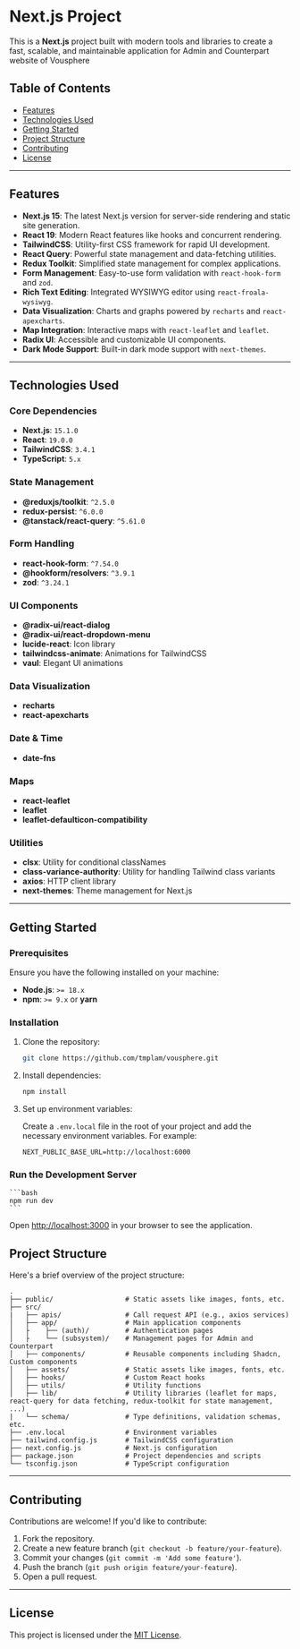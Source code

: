 # Next.js Project

This is a **Next.js** project built with modern tools and libraries to create a fast, scalable, and maintainable application for Admin and Counterpart website of Vousphere

## Table of Contents

-   [Features](#features)
-   [Technologies Used](#technologies-used)
-   [Getting Started](#getting-started)
-   [Project Structure](#project-structure)
-   [Contributing](#contributing)
-   [License](#license)

---

## Features

-   **Next.js 15**: The latest Next.js version for server-side rendering and static site generation.
-   **React 19**: Modern React features like hooks and concurrent rendering.
-   **TailwindCSS**: Utility-first CSS framework for rapid UI development.
-   **React Query**: Powerful state management and data-fetching utilities.
-   **Redux Toolkit**: Simplified state management for complex applications.
-   **Form Management**: Easy-to-use form validation with `react-hook-form` and `zod`.
-   **Rich Text Editing**: Integrated WYSIWYG editor using `react-froala-wysiwyg`.
-   **Data Visualization**: Charts and graphs powered by `recharts` and `react-apexcharts`.
-   **Map Integration**: Interactive maps with `react-leaflet` and `leaflet`.
-   **Radix UI**: Accessible and customizable UI components.
-   **Dark Mode Support**: Built-in dark mode support with `next-themes`.

---

## Technologies Used

### Core Dependencies

-   **Next.js**: `15.1.0`
-   **React**: `19.0.0`
-   **TailwindCSS**: `3.4.1`
-   **TypeScript**: `5.x`

### State Management

-   **@reduxjs/toolkit**: `^2.5.0`
-   **redux-persist**: `^6.0.0`
-   **@tanstack/react-query**: `^5.61.0`

### Form Handling

-   **react-hook-form**: `^7.54.0`
-   **@hookform/resolvers**: `^3.9.1`
-   **zod**: `^3.24.1`

### UI Components

-   **@radix-ui/react-dialog**
-   **@radix-ui/react-dropdown-menu**
-   **lucide-react**: Icon library
-   **tailwindcss-animate**: Animations for TailwindCSS
-   **vaul**: Elegant UI animations

### Data Visualization

-   **recharts**
-   **react-apexcharts**

### Date & Time

-   **date-fns**

### Maps

-   **react-leaflet**
-   **leaflet**
-   **leaflet-defaulticon-compatibility**

### Utilities

-   **clsx**: Utility for conditional classNames
-   **class-variance-authority**: Utility for handling Tailwind class variants
-   **axios**: HTTP client library
-   **next-themes**: Theme management for Next.js

---

## Getting Started

### Prerequisites

Ensure you have the following installed on your machine:

-   **Node.js**: `>= 18.x`
-   **npm**: `>= 9.x` or **yarn**

### Installation

1. Clone the repository:

    ```bash
    git clone https://github.com/tmplam/vousphere.git
    ```

2. Install dependencies:

    ```bash
    npm install
    ```

3. Set up environment variables:

    Create a `.env.local` file in the root of your project and add the necessary environment variables. For example:

    ```env
    NEXT_PUBLIC_BASE_URL=http://localhost:6000
    ```

### Run the Development Server

    ```bash
    npm run dev
    ```

Open [http://localhost:3000](http://localhost:3000) in your browser to see the application.

## Project Structure

Here's a brief overview of the project structure:

```plaintext
.
├── public/                  # Static assets like images, fonts, etc.
├── src/
|   ├── apis/                # Call request API (e.g., axios services)
│   ├── app/                 # Main application components
│   ├    ├── (auth)/         # Authentication pages
│   ├    └── (subsystem)/    # Management pages for Admin and Counterpart
│   ├── components/          # Reusable components including Shadcn, Custom components
│   ├── assets/              # Static assets like images, fonts, etc.
│   ├── hooks/               # Custom React hooks
│   ├── utils/               # Utility functions
│   ├── lib/                 # Utility libraries (leaflet for maps, react-query for data fetching, redux-toolkit for state management, ...)
|   └── schema/              # Type definitions, validation schemas, etc.
├── .env.local               # Environment variables
├── tailwind.config.js       # TailwindCSS configuration
├── next.config.js           # Next.js configuration
├── package.json             # Project dependencies and scripts
└── tsconfig.json            # TypeScript configuration
```

---

## Contributing

Contributions are welcome! If you'd like to contribute:

1. Fork the repository.
2. Create a new feature branch (`git checkout -b feature/your-feature`).
3. Commit your changes (`git commit -m 'Add some feature'`).
4. Push the branch (`git push origin feature/your-feature`).
5. Open a pull request.

---

## License

This project is licensed under the [MIT License](LICENSE).
